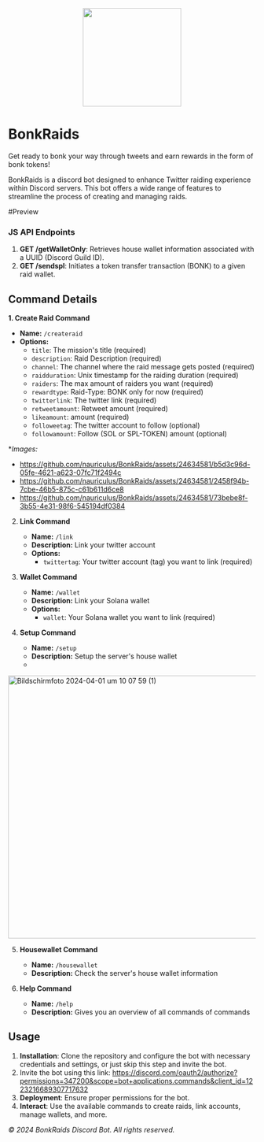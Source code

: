 <div align="center">
  <img src="https://media.discordapp.net/attachments/1161769361334341664/1224035490207105116/Neuefs_Projekt.png?ex=661c06e2&is=660991e2&hm=eaef5902fe54b94fc35a982fb3c315cac7710dccb8e2ed75986e6b6fc860c1f6&=&format=webp&quality=lossless" width="200" height="200" />
</div>

# BonkRaids

Get ready to bonk your way through tweets and earn rewards in the form of bonk tokens! 
 
BonkRaids is a discord bot designed to enhance Twitter raiding experience within Discord servers. This bot offers a wide range of features to streamline the process of creating and managing raids.

#Preview

### JS API Endpoints

1. **GET /getWalletOnly**: Retrieves house wallet information associated with a UUID (Discord Guild ID).
2. **GET /sendspl**: Initiates a token transfer transaction (BONK) to a given raid wallet.

## Command Details

**1. Create Raid Command**
   - **Name:** `/createraid`
   - **Options:**
     - `title`: The mission's title (required)
     - `description`: Raid Description (required)
     - `channel`: The channel where the raid message gets posted (required)
     - `raidduration`: Unix timestamp for the raiding duration (required)
     - `raiders`: The max amount of raiders you want (required)
     - `rewardtype`: Raid-Type: BONK only for now (required)
     - `twitterlink`: The twitter link (required)
     - `retweetamount`: Retweet amount (required)
     - `likeamount`: amount (required)
     - `followeetag`: The twitter account to follow (optional)
     - `followamount`: Follow (SOL or SPL-TOKEN) amount (optional)

**Images:*
- https://github.com/nauriculus/BonkRaids/assets/24634581/b5d3c96d-05fe-4621-a623-07fc71f2494c
- https://github.com/nauriculus/BonkRaids/assets/24634581/2458f94b-7cbe-46b5-875c-c61b611d6ce8
- https://github.com/nauriculus/BonkRaids/assets/24634581/73bebe8f-3b55-4e31-98f6-545194df0384



2. **Link Command**
   - **Name:** `/link`
   - **Description:** Link your twitter account
   - **Options:**
     - `twittertag`: Your twitter account (tag) you want to link (required)

3. **Wallet Command**
   - **Name:** `/wallet`
   - **Description:** Link your Solana wallet
   - **Options:**
     - `wallet`: Your Solana wallet you want to link (required)

4. **Setup Command**
   - **Name:** `/setup`
   - **Description:** Setup the server's house wallet
   - 
<img width="534" alt="Bildschirmfoto 2024-04-01 um 10 07 59 (1)" src="https://github.com/nauriculus/BonkRaids/assets/24634581/5a2d5b88-90b8-4fff-89a9-c61217623bfa">

5. **Housewallet Command**
   - **Name:** `/housewallet`
   - **Description:** Check the server's house wallet information

6. **Help Command**
   - **Name:** `/help`
   - **Description:** Gives you an overview of all commands of commands

## Usage

1. **Installation**: Clone the repository and configure the bot with necessary credentials and settings, or just skip this step and invite the bot.
2. Invite the bot using this link: https://discord.com/oauth2/authorize?permissions=347200&scope=bot+applications.commands&client_id=1223216689307717632
3. **Deployment**: Ensure proper permissions for the bot.
4. **Interact**: Use the available commands to create raids, link accounts, manage wallets, and more.

*© 2024 BonkRaids Discord Bot. All rights reserved.*
